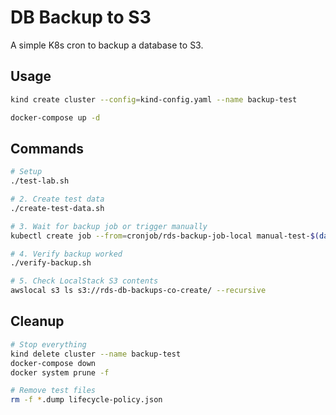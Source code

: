 # DB Backup to S3

A simple K8s cron to backup a database to S3.

## Usage

```bash
kind create cluster --config=kind-config.yaml --name backup-test

docker-compose up -d
```

## Commands

```bash
# Setup
./test-lab.sh

# 2. Create test data 
./create-test-data.sh

# 3. Wait for backup job or trigger manually
kubectl create job --from=cronjob/rds-backup-job-local manual-test-$(date +%s)

# 4. Verify backup worked
./verify-backup.sh

# 5. Check LocalStack S3 contents
awslocal s3 ls s3://rds-db-backups-co-create/ --recursive
```

## Cleanup

```bash
# Stop everything
kind delete cluster --name backup-test
docker-compose down
docker system prune -f

# Remove test files
rm -f *.dump lifecycle-policy.json
```
